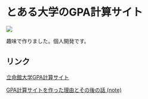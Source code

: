 # とある大学のGPA計算サイト

<img src="https://github-production-user-asset-6210df.s3.amazonaws.com/89170014/239520737-31f4621e-1d6a-43ad-a57e-5fcc3ff30e15.png"></img>

趣味で作りました。個人開発です。

## リンク
[立命館大学GPA計算サイト](https://rits-gpa.vercel.app)

[GPA計算サイトを作った理由とその後の話 (note)](https://note.com/hirokiwa/n/n25ce08e95c07)
